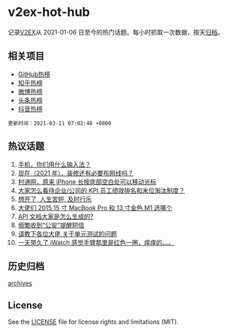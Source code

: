 # v2ex-hot-hub

 记录[V2EX](https://www.v2ex.com/)从 2021-01-06 日至今的热门话题。每小时抓取一次数据，按天[归档](archives)。
 
 ## 相关项目

- [GitHub热榜](https://github.com/snaildev/github-hot-hub)
- [知乎热榜](https://github.com/snaildev/zhihu-hot-hub)
- [微博热榜](https://github.com/snaildev/weibo-hot-hub)
- [头条热榜](https://github.com/snaildev/toutiao-hot-hub)
- [抖音热榜](https://github.com/snaildev/douyin-hot-hub)


 `更新时间：2021-03-11 07:02:48 +0800`

## 热议话题

1. [手机，你们用什么输入法？](https://www.v2ex.com/t/760180)
1. [现在（2021 年），装修还有必要布网线吗？](https://www.v2ex.com/t/760228)
1. [村通网，原来 iPhone 长按底部空白处可以移动光标](https://www.v2ex.com/t/760275)
1. [大家怎么看待企业/公司的 KPI 员工绩效排名和末位淘汰制度？](https://www.v2ex.com/t/760172)
1. [想开了, 人生苦短, 及时行乐](https://www.v2ex.com/t/760366)
1. [大佬们 2015 15 寸 MacBook Pro 和 13 寸金色 M1 选哪个](https://www.v2ex.com/t/760220)
1. [API 文档大家是怎么生成的?](https://www.v2ex.com/t/760196)
1. [频繁收到“公安”提醒短信](https://www.v2ex.com/t/760278)
1. [请教下各位大佬 关于单元测试的问题](https://www.v2ex.com/t/760225)
1. [一天带久了 iWatch 感觉手臂那里是红色一圈，痒痒的。。。](https://www.v2ex.com/t/760286)

## 历史归档

[archives](archives)

## License

See the [LICENSE](LICENSE) file for license rights and limitations (MIT).
